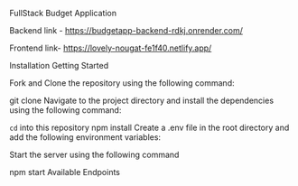 FullStack Budget Application

Backend link - https://budgetapp-backend-rdkj.onrender.com/

Frontend link-
https://lovely-nougat-fe1f40.netlify.app/

Installation
Getting Started

Fork and Clone the repository using the following command:

git clone
Navigate to the project directory and install the dependencies using the following command:

`cd` into this repository
npm install
Create a .env file in the root directory and add the following environment variables:

Start the server using the following command

npm start
Available Endpoints
